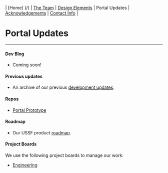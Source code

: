 | [Home] (/) | [The Team](https://ussf-orbit.github.io/ussf-portal/the-team)  | [Design Elements](https://ussf-orbit.github.io/ussf-portal/design-elements) | Portal Updates | [Acknowledgements](https://ussf-orbit.github.io/ussf-portal/acknowledgements) | [Contact Info](https://ussf-orbit.github.io/ussf-portal/contact-info) |

# Portal Updates
---

#### Dev Blog

* Coming soon!

#### Previous updates
* An archive of our previous [development updates](development-updates).

#### Repos
* [Portal Prototype](https://github.com/USSF-ORBIT/ussf-portal-prototype)

#### Roadmap
* Our USSF product [roadmap](USSF-Portal-Product-Roadmap).

#### Project Boards
We use the following project boards to manage our work:
* [Engineering](https://github.com/orgs/USSF-ORBIT/projects/3)

